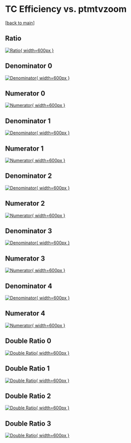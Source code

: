 # TC Efficiency vs. ptmtvzoom

[[back to main](./)]



## Ratio

[![Ratio](../mtv/var/TC_base_321_0_eff_ptmtvzoom.png){ width=600px }](../mtv/var/TC_base_321_0_eff_ptmtvzoom.pdf)

## Denominator 0

[![Denominator](../mtv/den/TC_base_321_0_eff_ptmtvzoom_den0.png){ width=600px }](../mtv/den/TC_base_321_0_eff_ptmtvzoom_den0.pdf)

## Numerator 0

[![Numerator](../mtv/num/TC_base_321_0_eff_ptmtvzoom_num0.png){ width=600px }](../mtv/num/TC_base_321_0_eff_ptmtvzoom_num0.pdf)

## Denominator 1

[![Denominator](../mtv/den/TC_base_321_0_eff_ptmtvzoom_den1.png){ width=600px }](../mtv/den/TC_base_321_0_eff_ptmtvzoom_den1.pdf)

## Numerator 1

[![Numerator](../mtv/num/TC_base_321_0_eff_ptmtvzoom_num1.png){ width=600px }](../mtv/num/TC_base_321_0_eff_ptmtvzoom_num1.pdf)

## Denominator 2

[![Denominator](../mtv/den/TC_base_321_0_eff_ptmtvzoom_den2.png){ width=600px }](../mtv/den/TC_base_321_0_eff_ptmtvzoom_den2.pdf)

## Numerator 2

[![Numerator](../mtv/num/TC_base_321_0_eff_ptmtvzoom_num2.png){ width=600px }](../mtv/num/TC_base_321_0_eff_ptmtvzoom_num2.pdf)

## Denominator 3

[![Denominator](../mtv/den/TC_base_321_0_eff_ptmtvzoom_den3.png){ width=600px }](../mtv/den/TC_base_321_0_eff_ptmtvzoom_den3.pdf)

## Numerator 3

[![Numerator](../mtv/num/TC_base_321_0_eff_ptmtvzoom_num3.png){ width=600px }](../mtv/num/TC_base_321_0_eff_ptmtvzoom_num3.pdf)

## Denominator 4

[![Denominator](../mtv/den/TC_base_321_0_eff_ptmtvzoom_den4.png){ width=600px }](../mtv/den/TC_base_321_0_eff_ptmtvzoom_den4.pdf)

## Numerator 4

[![Numerator](../mtv/num/TC_base_321_0_eff_ptmtvzoom_num4.png){ width=600px }](../mtv/num/TC_base_321_0_eff_ptmtvzoom_num4.pdf)

## Double Ratio 0

[![Double Ratio](../mtv/ratio/TC_base_321_0_eff_ptmtvzoom_ratio0.png){ width=600px }](../mtv/ratio/TC_base_321_0_eff_ptmtvzoom_ratio0.pdf)

## Double Ratio 1

[![Double Ratio](../mtv/ratio/TC_base_321_0_eff_ptmtvzoom_ratio1.png){ width=600px }](../mtv/ratio/TC_base_321_0_eff_ptmtvzoom_ratio1.pdf)

## Double Ratio 2

[![Double Ratio](../mtv/ratio/TC_base_321_0_eff_ptmtvzoom_ratio2.png){ width=600px }](../mtv/ratio/TC_base_321_0_eff_ptmtvzoom_ratio2.pdf)

## Double Ratio 3

[![Double Ratio](../mtv/ratio/TC_base_321_0_eff_ptmtvzoom_ratio3.png){ width=600px }](../mtv/ratio/TC_base_321_0_eff_ptmtvzoom_ratio3.pdf)

